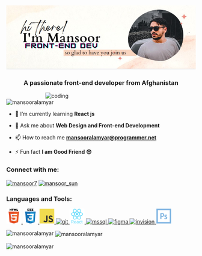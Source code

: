 ![logo](https://github.com/mansooralamyar/MansoorAlamyar/blob/main/Github-Banner.jpg)
<h3 align="center">A passionate front-end developer from Afghanistan</h3>

<img align="right" alt="coding" width="400" src="https://149695847.v2.pressablecdn.com/wp-content/uploads/2018/12/developer-dribbble.gif">

<p align="left"> <img src="https://komarev.com/ghpvc/?username=mansooralamyar&label=Profile%20views&color=0e75b6&style=flat" alt="mansooralamyar" /> </p>

- 🌱 I’m currently learning **React js**

- 💬 Ask me about **Web Design and Front-end Development**

- 📫 How to reach me **mansooralamyar@programmer.net**

- ⚡ Fun fact **I am Good Friend 😎**

<h3 align="left">Connect with me:</h3>
<p align="left">
<a href="https://codepen.io/mansoor7" target="blank"><img align="center" src="https://raw.githubusercontent.com/rahuldkjain/github-profile-readme-generator/master/src/images/icons/Social/codepen.svg" alt="mansoor7" height="30" width="40" /></a>
<a href="https://twitter.com/mansoor_sun" target="blank"><img align="center" src="https://raw.githubusercontent.com/rahuldkjain/github-profile-readme-generator/master/src/images/icons/Social/twitter.svg" alt="mansoor_sun" height="30" width="40" /></a>
</p>

<h3 align="left">Languages and Tools:</h3>
<p align="left"> <a href="https://www.w3.org/html/" target="_blank" rel="noreferrer"> <img src="https://raw.githubusercontent.com/devicons/devicon/master/icons/html5/html5-original-wordmark.svg" alt="html5" width="40" height="40"/> </a> <a href="https://www.w3schools.com/css/" target="_blank" rel="noreferrer"> <img src="https://raw.githubusercontent.com/devicons/devicon/master/icons/css3/css3-original-wordmark.svg" alt="css3" width="40" height="40"/> </a> <a href="https://developer.mozilla.org/en-US/docs/Web/JavaScript" target="_blank" rel="noreferrer"> <img src="https://raw.githubusercontent.com/devicons/devicon/master/icons/javascript/javascript-original.svg" alt="javascript" width="40" height="40"/> </a> <a href="https://git-scm.com/" target="_blank" rel="noreferrer"> <img src="https://www.vectorlogo.zone/logos/git-scm/git-scm-icon.svg" alt="git" width="40" height="40"/> </a> <a href="https://reactjs.org/" target="_blank" rel="noreferrer"> <img src="https://raw.githubusercontent.com/devicons/devicon/master/icons/react/react-original-wordmark.svg" alt="react" width="40" height="40"/> </a> <a href="https://www.microsoft.com/en-us/sql-server" target="_blank" rel="noreferrer"> <img src="https://www.svgrepo.com/show/303229/microsoft-sql-server-logo.svg" alt="mssql" width="40" height="40"/> </a> <a href="https://www.figma.com/" target="_blank" rel="noreferrer"> <img src="https://www.vectorlogo.zone/logos/figma/figma-icon.svg" alt="figma" width="40" height="40"/> </a>   <a href="https://www.invisionapp.com/" target="_blank" rel="noreferrer"> <img src="https://www.vectorlogo.zone/logos/invisionapp/invisionapp-icon.svg" alt="invision" width="40" height="40"/> </a>   <a href="https://www.photoshop.com/en" target="_blank" rel="noreferrer"> <img src="https://raw.githubusercontent.com/devicons/devicon/master/icons/photoshop/photoshop-line.svg" alt="photoshop" width="40" height="40"/> </a>  </p>

<p><img align="left" src="https://github-readme-stats.vercel.app/api/top-langs?username=mansooralamyar&show_icons=true&locale=en&layout=compact" alt="mansooralamyar" /></p>

<p>&nbsp;<img align="center" src="https://github-readme-stats.vercel.app/api?username=mansooralamyar&show_icons=true&locale=en" alt="mansooralamyar" /></p>

<p><img align="center" src="https://github-readme-streak-stats.herokuapp.com/?user=mansooralamyar&" alt="mansooralamyar" /></p>
